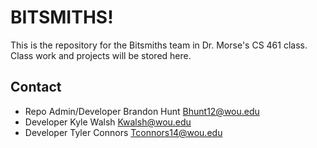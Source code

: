 # BITSMITHS!


This is the repository for the Bitsmiths team in Dr. Morse's CS 461 class.
Class work and projects will be stored here. 


## Contact ##

* Repo Admin/Developer Brandon Hunt Bhunt12@wou.edu
* Developer Kyle Walsh Kwalsh@wou.edu
* Developer Tyler Connors Tconnors14@wou.edu